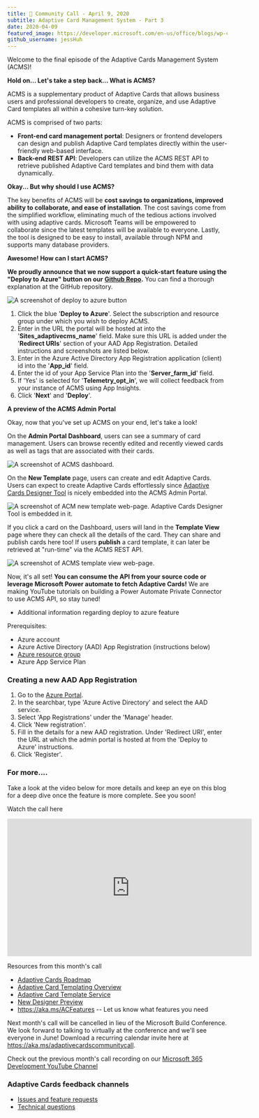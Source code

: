 ```yaml
---
title: 📣 Community Call - April 9, 2020 
subtitle: Adaptive Card Management System - Part 3
date: 2020-04-09
featured_image: https://developer.microsoft.com/en-us/office/blogs/wp-content/uploads/2020/04/publis.png
github_username: jessHuh
---
```


Welcome to the final episode of the Adaptive Cards Management System (ACMS)!

**Hold on... Let's take a step back... What is ACMS?**

ACMS is a supplementary product of Adaptive Cards that allows business users and professional developers to create, organize, and use Adaptive Card templates all within a cohesive turn-key solution.

ACMS is comprised of two parts:

-   **Front-end card management portal**: Designers or frontend developers can design and publish Adaptive Card templates directly within the user-friendly web-based interface.
-   **Back-end REST API**: Developers can utilize the ACMS REST API to retrieve published Adaptive Card templates and bind them with data dynamically.

**Okay... But why should I use ACMS?**

The key benefits of ACMS will be **cost savings to organizations, improved ability to collaborate, and ease of installation**. The cost savings come from the simplified workflow, eliminating much of the tedious actions involved with using adaptive cards. Microsoft Teams will be empowered to collaborate since the latest templates will be available to everyone. Lastly, the tool is designed to be easy to install, available through NPM and supports many database providers.

**Awesome! How can I start ACMS?**

**We proudly announce that we now support a quick-start feature using the "Deploy to Azure" button on our** [**Github Repo**](https://github.com/microsoft/adaptivecards-templates/tree/dev/private-templates-service)**.** You can find a thorough explanation at the GitHub repository.

![A screenshot of deploy to azure button](https://developer.microsoft.com/en-us/office/blogs/wp-content/uploads/2020/04/deploy.png)

1.  Click the blue '**Deploy to Azure**'. Select the subscription and resource group under which you wish to deploy ACMS.
2.  Enter in the URL the portal will be hosted at into the '**Sites_adaptivecms_name**' field. Make sure this URL is added under the '**Redirect URIs**' section of your AAD App Registration. Detailed instructions and screenshots are listed below.
3.  Enter in the Azure Active Directory App Registration application (client) id into the '**App_id**' field.
4.  Enter the id of your App Service Plan into the '**Server_farm_id**' field.
5.  If 'Yes' is selected for '**Telemetry_opt_in**', we will collect feedback from your instance of ACMS using App Insights.
6.  Click '**Next**' and '**Deploy**'.

**A preview of the ACMS Admin Portal**

Okay, now that you've set up ACMS on your end, let's take a look!

On the **Admin Portal Dashboard**, users can see a summary of card management. Users can browse recently edited and recently viewed cards as well as tags that are associated with their cards.

![A screenshot of ACMS dashboard.](https://developer.microsoft.com/en-us/office/blogs/wp-content/uploads/2020/04/Admin-portal.png)

On the **New Template** page, users can create and edit Adaptive Cards. Users can expect to create Adaptive Cards effortlessly since [Adaptive Cards Designer Tool](https://adaptivecards.io/designer/) is nicely embedded into the ACMS Admin Portal.

![A screenshot of ACM new template web-page. Adaptive Cards Designer Tool is embedded in it. ](https://developer.microsoft.com/en-us/office/blogs/wp-content/uploads/2020/04/New-template.png)

If you click a card on the Dashboard, users will land in the **Template View** page where they can check all the details of the card. They can share and publish cards here too! If users **publish** a card template, it can later be retrieved at "run-time" via the ACMS REST API.

![A screenshot of ACMS template view web-page.](https://developer.microsoft.com/en-us/office/blogs/wp-content/uploads/2020/04/publis.png)

Now, it's all set! **You can consume the API from your source code or leverage Microsoft Power automate to fetch Adaptive Cards!** We are making YouTube tutorials on building a Power Automate Private Connector to use ACMS API, so stay tuned!

* Additional information regarding deploy to azure feature

Prerequisites:

-   Azure account
-   Azure Active Directory (AAD) App Registration (instructions below)
-   [Azure resource group](https://docs.microsoft.com/en-us/azure/azure-resource-manager/management/manage-resource-groups-portal)
-   Azure App Service Plan

### Creating a new AAD App Registration

1.  Go to the [Azure Portal](https://github.com/microsoft/adaptivecards-templates/blob/users/grzhan/docs/private-templates-service/portal.azure.com).
2.  In the searchbar, type 'Azure Active Directory' and select the AAD service.
3.  Select 'App Registrations' under the 'Manage' header.
4.  Click 'New registration'.
5.  Fill in the details for a new AAD registration. Under 'Redirect URI', enter the URL at which the admin portal is hosted at from the 'Deploy to Azure' instructions.
6.  Click 'Register'.

### For more....

Take a look at the video below for more details and keep an eye on this blog for a deep dive once the feature is more complete. See you soon!

Watch the call here

<iframe width="560" height="315" title="Adaptive Cards Community Call-April 2020" src="https://www.youtube.com/embed/Rpf3jTsap9k" frameborder="0" allow="accelerometer; autoplay; encrypted-media; gyroscope; picture-in-picture" allowfullscreen="allowfullscreen"></iframe>

Resources from this month's call

-   [Adaptive Cards Roadmap](https://aka.ms/ACRoadmap)
-   [Adaptive Card Templating Overview](https://docs.microsoft.com/en-us/adaptive-cards/templating/)
-   [Adaptive Card Template Service](https://docs.microsoft.com/en-us/adaptive-cards/templating/service)
-   [New Designer Preview](https://adaptivecardsci.z5.web.core.windows.net/pr/3508/designer/?preview=1)
-   <https://aka.ms/ACFeatures> -- Let us know what features you need

Next month's call will be cancelled in lieu of the Microsoft Build Conference. We look forward to talking to virtually at the conference and we'll see everyone in June! Download a recurring calendar invite here at <https://aka.ms/adaptivecardscommunitycall>.

Check out the previous month's call recording on our [Microsoft 365 Development YouTube Channel](https://www.youtube.com/channel/UCV_6HOhwxYLXAGd-JOqKPoQ)

### Adaptive Cards feedback channels

-   [Issues and feature requests](https://github.com/Microsoft/AdaptiveCards/issues)
-   [Technical questions](https://stackoverflow.com/questions/tagged/adaptive-cards)
